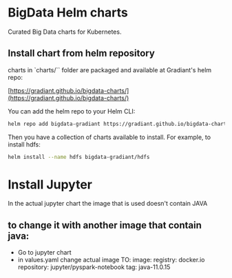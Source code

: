 # BigData Helm charts

Curated Big Data charts for Kubernetes.

## Install chart from helm repository

charts in `charts/`` folder are packaged and available at Gradiant's helm repo:  

[https://gradiant.github.io/bigdata-charts/](https://gradiant.github.io/bigdata-charts/)

You can add the helm repo to your Helm CLI:

```bash
helm repo add bigdata-gradiant https://gradiant.github.io/bigdata-charts/
```

Then you have a collection of charts available to install. For example, to install hdfs:

```bash
helm install --name hdfs bigdata-gradiant/hdfs
```


# Install Jupyter
In the actual jupyter chart the image that is used doesn't contain JAVA
## to change it with another image that contain java: 
* Go to jupyter chart
* in values.yaml change actual image TO:
image:
  registry: docker.io
  repository: jupyter/pyspark-notebook
  tag: java-11.0.15

 
